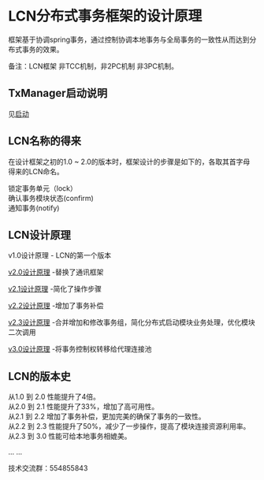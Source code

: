 # LCN分布式事务框架的设计原理 

框架基于协调spring事务，通过控制协调本地事务与全局事务的一致性从而达到分布式事务的效果。

备注：LCN框架 非TCC机制，非2PC机制 非3PC机制。

## TxManager启动说明

见[启动](start.md)

## LCN名称的得来

在设计框架之初的1.0 ~ 2.0的版本时，框架设计的步骤是如下的，各取其首字母得来的LCN命名。

锁定事务单元（lock）   
确认事务模块状态(confirm)   
通知事务(notify)     


## LCN设计原理 

v1.0设计原理  - LCN的第一个版本

[v2.0设计原理](README2.0.md) -替换了通讯框架
 
[v2.1设计原理](README2.1.md) -简化了操作步骤

[v2.2设计原理](README2.2.md) -增加了事务补偿

[v2.3设计原理](README2.3.md) -合并增加和修改事务组，简化分布式启动模块业务处理，优化模块二次调用

[v3.0设计原理](README3.0.md) -将事务控制权转移给代理连接池



## LCN的版本史

从1.0 到 2.0 性能提升了4倍。   
从2.0 到 2.1 性能提升了33%，增加了高可用性。    
从2.1 到 2.2 增加了事务补偿，更加完美的确保了事务的一致性。   
从2.2 到 2.3 性能提升了50%，减少了一步操作，提高了模块连接资源利用率。   
从2.3 到 3.0 性能可给本地事务相媲美。   

... ...   




技术交流群：554855843